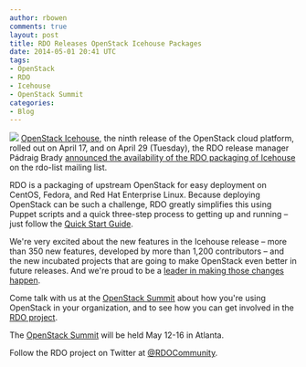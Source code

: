 ```yaml
---
author: rbowen
comments: true
layout: post
title: RDO Releases OpenStack Icehouse Packages
date: 2014-05-01 20:41 UTC
tags:
- OpenStack
- RDO
- Icehouse
- OpenStack Summit
categories:
- Blog
---
```

<img src="http://community.redhat.com/images/blog/rdo-logo.png"> [OpenStack Icehouse](http://openstack.org/icehouse), the ninth release of the OpenStack cloud platform, rolled out on April 17, and on April 29 (Tuesday), the RDO release manager Pádraig Brady [announced the availability of the RDO packaging of Icehouse](https://www.redhat.com/archives/rdo-list/2014-April/msg00105.html) on the rdo-list mailing list.

RDO is a packaging of upstream OpenStack for easy deployment on CentOS, Fedora, and Red Hat Enterprise Linux. Because deploying OpenStack can be such a challenge, RDO greatly simplifies this using Puppet scripts and a quick three-step process to getting up and running &ndash; just follow the [Quick Start Guide](http://openstack.redhat.com/Quickstart).

We're very excited about the new features in the Icehouse release &ndash; more than 350 new features, developed by more than 1,200 contributors &ndash; and the new incubated projects that are going to make OpenStack even better in future releases. And we're proud to be a [leader in making those changes happen](http://activity.openstack.org/dash/releases/index.html?data_dir=data/icehouse).

Come talk with us at the [OpenStack Summit](http://community.redhat.com/events/#openstacksummitus) about how you're using OpenStack in your organization, and to see how you can get involved in the [RDO project](http://openstack.redhat.com/).

The [OpenStack Summit](https://www.openstack.org/summit/openstack-summit-atlanta-2014/) will be held May 12-16 in Atlanta. 

Follow the RDO project on Twitter at [@RDOCommunity](https://twitter.com/rdocommunity).
